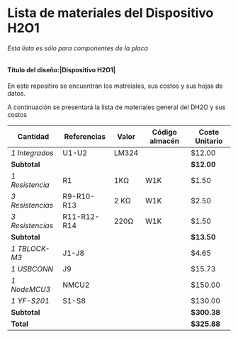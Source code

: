 # Lista de materiales del Dispositivo H2O1
###### Esta lista es sólo para componentes de la placa
#### Título del diseño:|Dispositivo H2O1|

En este repositiro se encuentran los matreiales, sus costos y sus hojas de datos.

A continuación se presentará la lista de materiales general del DH2O y sus costos

|  Cantidad | Referencias | Valor | Código almacén | Coste Unitario  |
| ------------ | ------------ | ------------ | ------------ | ------------ |
|*1 Integrados*| U1-U2  |LM324   |   |$12.00   |
|**Subtotal**|   |   |   | **$12.00** |
|*1 Resistencia*| R1 | 1KΩ | W1K | $1.50 |
|*3 Resistencias*| R9-R10-R13 | 2 KΩ | W1K | $2.50 |
|*3 Resistencias*| R11-R12-R14 | 220Ω | W1K | $1.50 |
| **Subtotal**  |   |   |   |**$13.50**|
|*1 TBLOCK-M3*|J1-J8||   | $4.65  |
|*1 USBCONN*|J9|   |   |$15.73|
|*1 NodeMCU3*|NMCU2|   |   |$150.00|
|*1 YF-S201*|S1-S8|   |   |$130.00|
|**Subtotal**||   |   |**$300.38**|
|**Total**||   |   |**$325.88**|
